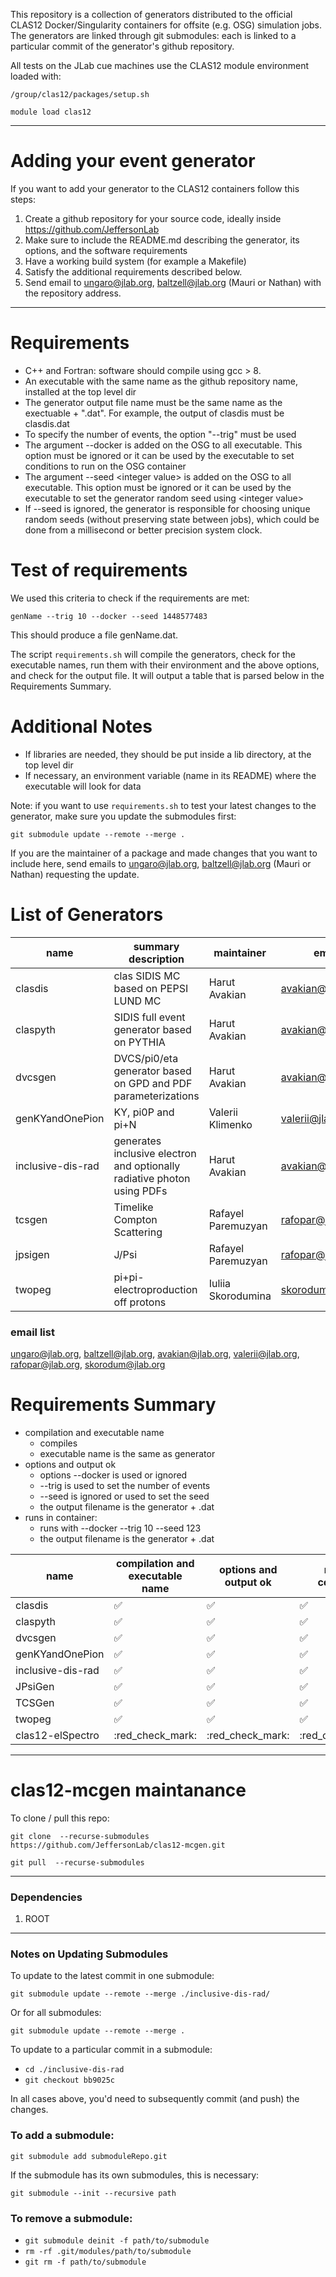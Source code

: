 This repository is a collection of generators distributed to the official CLAS12 Docker/Singularity containers for offsite (e.g. OSG) simulation jobs.
The generators are linked through git submodules: each is linked to a particular commit of the generator's github repository.

All tests on the JLab cue machines use the CLAS12 module environment loaded with:

`/group/clas12/packages/setup.sh`

`module load clas12`

---

# Adding your event generator

If you want to add your generator to the CLAS12 containers follow this steps:

1. Create a github repository for your source code, ideally inside https://github.com/JeffersonLab
2. Make sure to include the README.md describing the generator, its options, and the software requirements
3. Have a working build system (for example a Makefile)
4. Satisfy the additional requirements described below.
5. Send email to ungaro@jlab.org, baltzell@jlab.org (Mauri or Nathan) with the repository address.


---

# Requirements
- C++ and Fortran: software should compile using gcc > 8.  
- An executable with the same name as the github repository name, installed at the top level dir
- The generator output file name must be the same name as the exectuable + ".dat". For example, the output of clasdis must be clasdis.dat
- To specify the number of events, the option "--trig" must be used
- The argument --docker is added on the OSG to all executable. This option must be ignored or it can be used by the executable to set conditions to run on the OSG container
- The argument --seed \<integer value\> is added on the OSG to all executable. This option must be ignored or it can be used by the executable to set the generator random seed using \<integer value\>
- If --seed is ignored, the generator is responsible for choosing unique random seeds (without preserving state between jobs), which could be done from a millisecond or better precision system clock. 

# Test of requirements

We used this criteria to check if the requirements are met:

`genName --trig 10 --docker --seed 1448577483`

This should produce a file genName.dat.

The script `requirements.sh` will compile the generators, check for the executable names, run them with their environment and the above options, 
and check for the output file. It will output a table that is parsed below in the Requirements Summary.


# Additional Notes

- If libraries are needed, they should be put inside a lib directory, at the top level dir
- If necessary, an environment variable (name in its README) where the executable will look for data

Note: if you want to use `requirements.sh` to test your latest changes to the generator, make sure you update the submodules first:

`git submodule update --remote --merge .`


If you are the maintainer of a package and made changes that you want to include here, send emails to ungaro@jlab.org, baltzell@jlab.org (Mauri or Nathan) requesting the update.


# List of Generators 

name                 | summary description      | maintainer        | email             
-------------------- | ------------------------ | ----------------- | ----------------- 
clasdis              |  clas SIDIS MC based on PEPSI LUND MC                                    | Harut Avakian      |  avakian@jlab.org 
claspyth             | SIDIS full event generator based on PYTHIA                               | Harut Avakian      |  avakian@jlab.org 
dvcsgen              | DVCS/pi0/eta generator based on GPD and PDF parameterizations            | Harut Avakian      |  avakian@jlab.org 
genKYandOnePion      |  KY, pi0P and pi+N                                                       | Valerii Klimenko   |  valerii@jlab.org  
inclusive-dis-rad    | generates inclusive electron and optionally radiative photon using PDFs  | Harut Avakian      |  avakian@jlab.org 
tcsgen               | Timelike Compton Scattering                                              | Rafayel Paremuzyan | rafopar@jlab.org 
jpsigen              | J/Psi                                                                    | Rafayel Paremuzyan | rafopar@jlab.org 
twopeg               | pi+pi- electroproduction off protons                                     | Iuliia Skorodumina | skorodum@jlab.org

### email list

ungaro@jlab.org, baltzell@jlab.org, avakian@jlab.org, valerii@jlab.org, rafopar@jlab.org, skorodum@jlab.org

# Requirements Summary

* compilation and executable name 
  - compiles
  - executable name is the same as generator
* options and output ok  
  - options --docker is used or ignored
  - --trig is used to set the number of events
  - --seed is ignored or used to set the seed
  - the output filename is the generator + .dat
* runs in container:
  - runs with --docker --trig 10 --seed 123
  - the output filename is the generator + .dat

name | compilation and executable name | options and output ok | runs in container
---- | ------------------------------- | --------------------- | -----------------
clasdis | :white_check_mark: | :white_check_mark: | :white_check_mark: |
claspyth | :white_check_mark: | :white_check_mark: | :white_check_mark: |
dvcsgen | :white_check_mark: | :white_check_mark: | :white_check_mark: |
genKYandOnePion | :white_check_mark: | :white_check_mark: | :white_check_mark: |
inclusive-dis-rad | :white_check_mark: | :white_check_mark: | :white_check_mark: |
JPsiGen | :white_check_mark: | :white_check_mark: | :white_check_mark: |
TCSGen | :white_check_mark: | :white_check_mark: | :white_check_mark: |
twopeg | :white_check_mark: | :white_check_mark: | :white_check_mark: |
clas12-elSpectro | :red_check_mark: | :red_check_mark: | :red_check_mark: |

---

# clas12-mcgen maintanance

To clone / pull this repo:

`git clone  --recurse-submodules https://github.com/JeffersonLab/clas12-mcgen.git`

`git pull  --recurse-submodules`

---

### Dependencies

1. ROOT

---

### Notes on Updating Submodules

To update to the latest commit in one submodule:

`git submodule update --remote --merge ./inclusive-dis-rad/`

Or for all submodules:

`git submodule update --remote --merge .`

To update to a particular commit in a submodule:

* `cd ./inclusive-dis-rad`
* `git checkout bb9025c`

In all cases above, you'd need to subsequently commit (and push) the changes.


### To add a submodule:

`git submodule add submoduleRepo.git` 

If the submodule has its own submodules, this is necessary:

`git submodule --init --recursive path`


### To remove a submodule:

* `git submodule deinit -f path/to/submodule`
* `rm -rf .git/modules/path/to/submodule`
* `git rm -f path/to/submodule`


